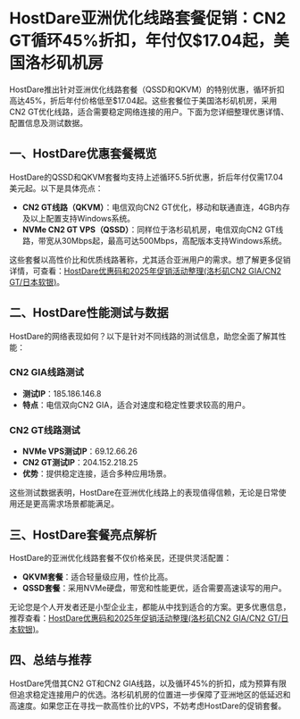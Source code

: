 # HostDare亚洲优化线路套餐促销：CN2 GT循环45%折扣，年付仅$17.04起，美国洛杉矶机房

HostDare推出针对亚洲优化线路套餐（QSSD和QKVM）的特别优惠，循环折扣高达45%，折后年付价格低至$17.04起。这些套餐位于美国洛杉矶机房，采用CN2 GT优化线路，适合需要稳定网络连接的用户。下面为您详细整理优惠详情、配置信息及测试数据。

## 一、HostDare优惠套餐概览

HostDare的QSSD和QKVM套餐均支持上述循环5.5折优惠，折后年付仅需17.04美元起。以下是具体亮点：

- **CN2 GT线路（QKVM）**：电信双向CN2 GT优化，移动和联通直连，4GB内存及以上配置支持Windows系统。
- **NVMe CN2 GT VPS（QSSD）**：同样位于洛杉矶机房，电信双向CN2 GT线路，带宽从30Mbps起，最高可达500Mbps，高配版本支持Windows系统。

这些套餐以高性价比和优质线路著称，尤其适合亚洲用户的需求。想了解更多促销详情，可查看：[HostDare优惠码和2025年促销活动整理(洛杉矶CN2 GIA/CN2 GT/日本软银)](https://bit.ly/hostdare)。

## 二、HostDare性能测试与数据

HostDare的网络表现如何？以下是针对不同线路的测试信息，助您全面了解其性能：

### CN2 GIA线路测试
- **测试IP**：185.186.146.8
- **特点**：电信双向CN2 GIA，适合对速度和稳定性要求较高的用户。

### CN2 GT线路测试
- **NVMe VPS测试IP**：69.12.66.26
- **CN2 GT测试IP**：204.152.218.25
- **优势**：提供稳定连接，适合多种应用场景。

这些测试数据表明，HostDare在亚洲优化线路上的表现值得信赖，无论是日常使用还是更高需求场景都能满足。

## 三、HostDare套餐亮点解析

HostDare的亚洲优化线路套餐不仅价格亲民，还提供灵活配置：
- **QKVM套餐**：适合轻量级应用，性价比高。
- **QSSD套餐**：采用NVMe硬盘，带宽和性能更优，适合需要高速读写的用户。

无论您是个人开发者还是小型企业主，都能从中找到适合的方案。更多优惠信息，推荐查看：[HostDare优惠码和2025年促销活动整理(洛杉矶CN2 GIA/CN2 GT/日本软银)](https://bit.ly/hostdare)。

## 四、总结与推荐

HostDare凭借其CN2 GT和CN2 GIA线路，以及循环45%的折扣，成为预算有限但追求稳定连接用户的优选。洛杉矶机房的位置进一步保障了亚洲地区的低延迟和高速度。如果您正在寻找一款高性价比的VPS，不妨考虑HostDare的促销套餐。